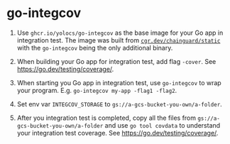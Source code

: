 # go-integcov

1. Use `ghcr.io/yolocs/go-integcov` as the base image for your Go app in
   integration test. The image was built from
   [`cgr.dev/chainguard/static`](https://edu.chainguard.dev/chainguard/chainguard-images/reference/static/overview/)
   with the `go-integcov` being the only additional binary.

2. When building your Go app for integration test, add flag `-cover`. See
   https://go.dev/testing/coverage/.

2. When starting you Go app in integration test, use `go-integcov` to wrap your
   program. E.g. `go-integcov my-app -flag1 -flag2`.

3. Set env var `INTEGCOV_STORAGE` to `gs://a-gcs-bucket-you-own/a-folder`.

4. After you integration test is completed, copy all the files from
   `gs://a-gcs-bucket-you-own/a-folder` and use `go tool covdata` to understand
   your integration test coverage. See https://go.dev/testing/coverage/.
